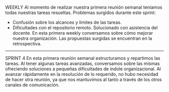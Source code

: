 WEEKLY 
Al momento de realizar nuestra primera reunión semanal teníamos todas nuestras tareas resueltas.
Problemas surgidos durante este sprint:
- Confusión sobre los alcances y límites de las tareas. 
- Dificultades con el repositorio remoto. Solucionado con asistencia del docente.
En esta primera weekly conversamos sobre cómo mejorar nuestra organización. Las propuestas surgidas se encuentran en la retrospectiva.

----------------------------------------------------------
SPRINT 4
En esta primera reunión semanal estructuramos y repartimos las tareas. Al tener algunas tareas avanzadas, conversamos sobre las mismas ofreciendo soluciones a pequeñas dificultades de índole organizacional. 
Al avanzar rápidamente en la resolución de lo requerido, no hubo necesidad de hacer otra reunión, ya que nos mantuvimos al tanto a través de los otros canales de comunicación.


